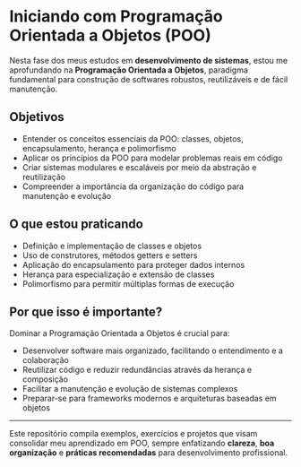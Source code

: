 # Iniciando com Programação Orientada a Objetos (POO)

Nesta fase dos meus estudos em **desenvolvimento de sistemas**, estou me aprofundando na **Programação Orientada a Objetos**, paradigma fundamental para construção de softwares robustos, reutilizáveis e de fácil manutenção.

## Objetivos

- Entender os conceitos essenciais da POO: classes, objetos, encapsulamento, herança e polimorfismo
- Aplicar os princípios da POO para modelar problemas reais em código
- Criar sistemas modulares e escaláveis por meio da abstração e reutilização
- Compreender a importância da organização do código para manutenção e evolução

## O que estou praticando

- Definição e implementação de classes e objetos
- Uso de construtores, métodos getters e setters
- Aplicação do encapsulamento para proteger dados internos
- Herança para especialização e extensão de classes
- Polimorfismo para permitir múltiplas formas de execução

## Por que isso é importante?

Dominar a Programação Orientada a Objetos é crucial para:

- Desenvolver software mais organizado, facilitando o entendimento e a colaboração
- Reutilizar código e reduzir redundâncias através da herança e composição
- Facilitar a manutenção e evolução de sistemas complexos
- Preparar-se para frameworks modernos e arquiteturas baseadas em objetos

---

Este repositório compila exemplos, exercícios e projetos que visam consolidar meu aprendizado em POO, sempre enfatizando **clareza**, **boa organização** e **práticas recomendadas** para desenvolvimento profissional.
